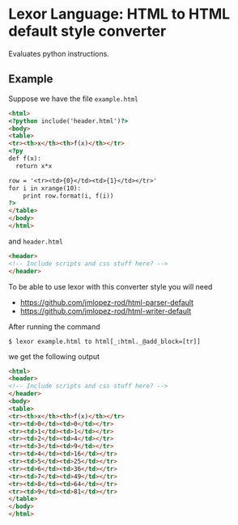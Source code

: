 Lexor Language: HTML to HTML default style converter
====================================================

Evaluates python instructions.

## Example

Suppose we have the file `example.html`

```html
<html>
<?python include('header.html')?>
<body>
<table>
<tr><th>x</th><th>f(x)</th></tr>
<?py
def f(x):
  return x*x

row = '<tr><td>{0}</td><td>{1}</td></tr>'
for i in xrange(10):
    print row.format(i, f(i))
?>
</table>
</body>
</html>

```

and `header.html`

```html
<header>
<!-- Include scripts and css stuff here? -->
</header>
```

To be able to use lexor with this converter style you will need

- https://github.com/jmlopez-rod/html-parser-default
- https://github.com/jmlopez-rod/html-writer-default

After running the command

    $ lexor example.html to html[_:html._@add_block=[tr]]

we get the following output

```html
<html>
<header>
<!-- Include scripts and css stuff here? -->
</header>
<body>
<table>
<tr><th>x</th><th>f(x)</th></tr>
<tr><td>0</td><td>0</td></tr>
<tr><td>1</td><td>1</td></tr>
<tr><td>2</td><td>4</td></tr>
<tr><td>3</td><td>9</td></tr>
<tr><td>4</td><td>16</td></tr>
<tr><td>5</td><td>25</td></tr>
<tr><td>6</td><td>36</td></tr>
<tr><td>7</td><td>49</td></tr>
<tr><td>8</td><td>64</td></tr>
<tr><td>9</td><td>81</td></tr>
</table>
</body>
</html>
```
